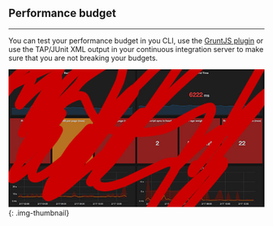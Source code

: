 ## Performance budget
* * *
You can test your performance budget in you CLI, use the [GruntJS plugin](https://www.npmjs.com/package/grunt-sitespeedio) or use the TAP/JUnit XML output in your continuous integration server to make sure that you are not breaking your budgets.

[![Performance budget example](/img/perfbudget.jpg)](/img/perfbudget.jpg)
{: .img-thumbnail}
